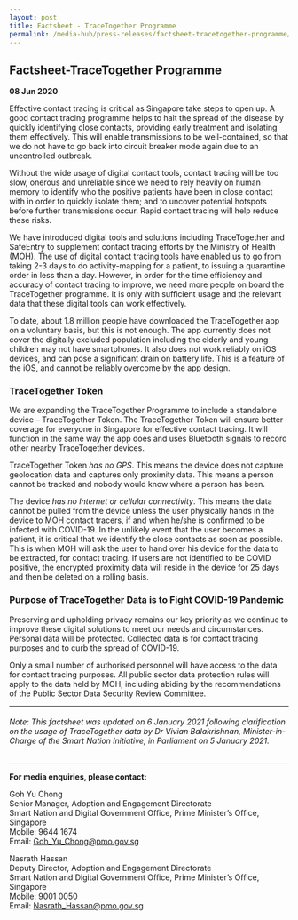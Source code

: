 ```yaml
---
layout: post
title: Factsheet - TraceTogether Programme
permalink: /media-hub/press-releases/factsheet-tracetogether-programme/
---
```

## Factsheet-TraceTogether Programme

**08 Jun 2020**

Effective contact tracing is critical as Singapore take steps to open up. A good contact tracing programme helps to halt the spread of the disease by quickly identifying close contacts, providing early treatment and isolating them effectively. This will enable transmissions to be well-contained, so that we do not have to go back into circuit breaker mode again due to an uncontrolled outbreak.

Without the wide usage of digital contact tools, contact tracing will be too slow, onerous and unreliable since we need to rely heavily on human memory to identify who the positive patients have been in close contact with in order to quickly isolate them; and to uncover potential hotspots before further transmissions occur. Rapid contact tracing will help reduce these risks.

We have introduced digital tools and solutions including TraceTogether and SafeEntry to supplement contact tracing efforts by the Ministry of Health (MOH). The use of digital contact tracing tools have enabled us to go from taking 2-3 days to do activity-mapping for a patient, to issuing a quarantine order in less than a day. However, in order for the time efficiency and accuracy of contact tracing to improve, we need more people on board the TraceTogether programme. It is only with sufficient usage and the relevant data that these digital tools can work effectively.

To date, about 1.8 million people have downloaded the TraceTogether app on a voluntary basis, but this is not enough. The app currently does not cover the digitally excluded population including the elderly and young children may not have smartphones. It also does not work reliably on iOS devices, and can pose a significant drain on battery life. This is a feature of the iOS, and cannot be reliably overcome by the app design.

### TraceTogether Token

We are expanding the TraceTogether Programme to include a standalone device – TraceTogether Token. The TraceTogether Token will ensure better coverage for everyone in Singapore for effective contact tracing. It will function in the same way the app does and uses Bluetooth signals to record other nearby TraceTogether devices.

TraceTogether Token _has no GPS_. This means the device does not capture geolocation data and captures only proximity data. This means a person cannot be tracked and nobody would know where a person has been.

The device _has no Internet or cellular connectivity_. This means the data cannot be pulled from the device unless the user physically hands in the device to MOH contact tracers, if and when he/she is confirmed to be infected with COVID-19. In the unlikely event that the user becomes a patient, it is critical that we identify the close contacts as soon as possible. This is when MOH will ask the user to hand over his device for the data to be extracted, for contact tracing. If users are not identified to be COVID positive, the encrypted proximity data will reside in the device for 25 days and then be deleted on a rolling basis.

### Purpose of TraceTogether Data is to Fight COVID-19 Pandemic

Preserving and upholding privacy remains our key priority as we continue to improve these digital solutions to meet our needs and circumstances. Personal data will be protected. Collected data is for contact tracing purposes and to curb the spread of COVID-19.

Only a small number of authorised personnel will have access to the data for contact tracing purposes. All public sector data protection rules will apply to the data held by MOH, including abiding by the recommendations of the Public Sector Data Security Review Committee.

---

###### Note: This factsheet was updated on 6 January 2021 following clarification on the usage of TraceTogether data by Dr Vivian Balakrishnan, Minister-in-Charge of the Smart Nation Initiative, in Parliament on 5 January 2021.

---

**For media enquiries, please contact:**

Goh Yu Chong<br>
Senior Manager, Adoption and Engagement Directorate<br>
Smart Nation and Digital Government Office, Prime Minister’s Office, Singapore<br>
Mobile: 9644 1674<br>
Email:  [Goh_Yu_Chong@pmo.gov.sg](mailto:Goh_Yu_Chong@pmo.gov.sg)

Nasrath Hassan<br>
Deputy Director, Adoption and Engagement Directorate<br>
Smart Nation and Digital Government Office, Prime Minister’s Office, Singapore<br>
Mobile: 9001 0050<br>
Email: [Nasrath_Hassan@pmo.gov.sg](mailto:Nasrath_Hassan@pmo.gov.sg)